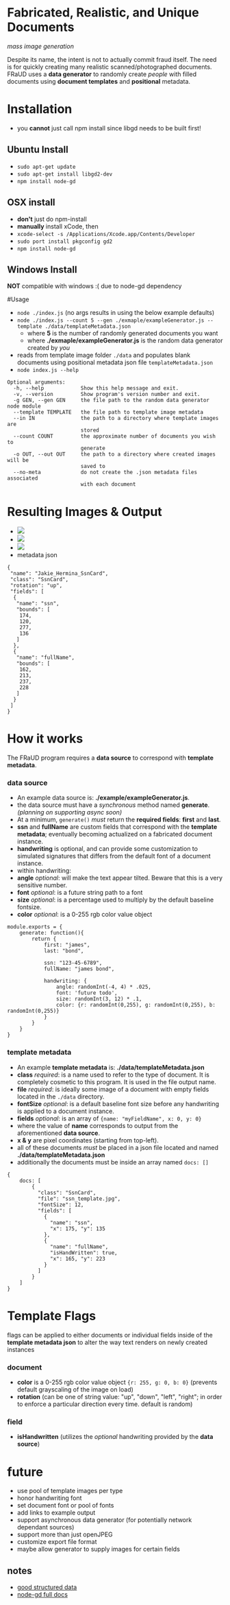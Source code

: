 # Fabricated, Realistic, and Unique Documents
_mass image generation_

Despite its name, the intent is not to actually commit fraud itself. The need is for quickly creating many realistic scanned/photographed documents.
FRaUD uses a **data generator** to randomly create _people_ with filled documents using **document templates** and **positional** metadata.


# Installation
- you **cannot** just call npm install since libgd needs to be built first!

## Ubuntu Install
- `sudo apt-get update`
- `sudo apt-get install libgd2-dev`
- `npm install node-gd`

## OSX install
- **don't** just do npm-install
- **manually** install xCode, then
- ```xcode-select -s /Applications/Xcode.app/Contents/Developer```
- ```sudo port install pkgconfig gd2```
- ```npm install node-gd```

## Windows Install
**NOT** compatible with windows :( due to node-gd dependency

#Usage
- ```node ./index.js``` (no args results in using the below example defaults)
- ```node ./index.js --count 5 --gen ./exmaple/exampleGenerator.js --template ./data/templateMetadata.json```
    - where **5** is the number of randomly generated documents you want
    - where **./exmaple/exampleGenerator.js** is the random data generator created by _you_
- reads from template image folder ```./data``` and populates blank documents using positional metadata json file `templateMetadata.json`
- ```node index.js --help```

```
Optional arguments:
  -h, --help            Show this help message and exit.
  -v, --version         Show program's version number and exit.
  -g GEN, --gen GEN     the file path to the random data generator node module
  --template TEMPLATE   the file path to template image metadata
  --in IN               the path to a directory where template images are 
                        stored
  --count COUNT         the approximate number of documents you wish to 
                        generate
  -o OUT, --out OUT     the path to a directory where created images will be 
                        saved to
  --no-meta             do not create the .json metadata files associated 
                        with each document
```

# Resulting Images & Output
- ![](http://shondiaz.com/host/Jakie_Hermina_AutoContract.jpg)
- ![](http://shondiaz.com/host/Jakie_Hermina_DriversLicense.jpg)
- ![](http://shondiaz.com/host/Jakie_Hermina_SsnCard.jpg)
- metadata json

```
{
 "name": "Jakie_Hermina_SsnCard",
 "class": "SsnCard",
 "rotation": "up",
 "fields": [
  {
   "name": "ssn",
   "bounds": [
    174,
    120,
    277,
    136
   ]
  },
  {
   "name": "fullName",
   "bounds": [
    162,
    213,
    237,
    228
   ]
  }
 ]
}
```

# How it works
The FRaUD program requires a **data source** to correspond with **template metadata**.

### data source
- An example data source is: **./example/exampleGenerator.js**.
- the data source must have a _synchronous_ method named **generate**. _(planning on supporting async soon)_
- At a minimum, ```generate()``` _must_ return the **required fields**: **first** and **last**.
- **ssn** and **fullName** are custom fields that correspond with the **template metadata**; eventually becoming actualized on a fabricated document instance. 
- **handwriting** is optional, and can provide some customization to simulated signatures that differs from the default font of a document instance.
 - within handwriting:
 - **angle** _optional_: will make the text appear tilted. Beware that this is a very sensitive number.
 - **font** _optional_: is a future string path to a font
 - **size** _optional_: is a percentage used to multiply by the default baseline fontsize.
 - **color** _optional_: is a 0-255 rgb color value object
 
```
module.exports = {
    generate: function(){
        return {
            first: "james",
            last: "bond",
            
            ssn: "123-45-6789",
            fullName: "james bond",
            
            handwriting: {
                angle: randomInt(-4, 4) * .025,
                font: 'future todo',
                size: randomInt(3, 12) * .1,
                color: {r: randomInt(0,255), g: randomInt(0,255), b: randomInt(0,255)}
            }
        }
    }
}
```

### template metadata
- An example **template metadata** is: **./data/templateMetadata.json**  
 - **class** _required_: is a name used to refer to the type of document. It is completely cosmetic to this program. It is used in the file output name.
 - **file** _required_: is ideally some image of a document with empty fields located in the ```./data``` directory.
 - **fontSize** _optional_: is a default baseline font size before any handwriting is applied to a document instance.
 - **fields** _optional_: is an array of ```{name: "myFieldName", x: 0, y: 0}``` 
  - where the value of **name** corresponds to output from the aforementioned **data source**. 
  - **x & y** are pixel coordinates (starting from top-left).
 - all of these documents _must_ be placed in a json file located and named **./data/templateMetadata.json**
  - additionally the documents must be inside an array named ```docs: []```
  
```
{
    docs: [
        {
          "class": "SsnCard",
          "file": "ssn_template.jpg",
          "fontSize": 12,
          "fields": [
            {
              "name": "ssn",
              "x": 175, "y": 135
            },
            {
              "name": "fullName",
              "isHandWritten": true,
              "x": 165, "y": 223
            }
          ]
        }
    ]
}
```

# Template Flags
flags can be applied to either documents or individual fields inside of the **template metadata json** to alter the way text renders on newly created instances

### document
- **color** is a 0-255 rgb color value object ```{r: 255, g: 0, b: 0}``` (prevents default grayscaling of the image on load)
- **rotation** (can be one of string value: "up", "down", "left", "right"; in order to enforce a particular direction every time. default is random)

### field
- **isHandwritten** (utilizes the _optional_ handwriting provided by the **data source**)


# future
- use pool of template images per type
- honor handwriting font
- set document font or pool of fonts
- add links to example output
- support asynchronous data generator (for potentially network dependant sources)
- support more than just openJPEG
- customize export file format
- maybe allow generator to supply images for certain fields

## notes
- [good structured data](http://www.gutenberg.org/files/3201/files/)
- [node-gd full docs](https://github.com/y-a-v-a/node-gd/blob/master/docs/index.md)